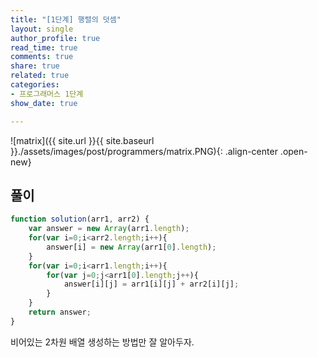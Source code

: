 ```yaml
---
title: "[1단계] 행렬의 덧셈"
layout: single
author_profile: true
read_time: true
comments: true
share: true
related: true
categories:
- 프로그래머스 1단계
show_date: true

---
```


![matrix]({{ site.url }}{{ site.baseurl }}./assets/images/post/programmers/matrix.PNG){: .align-center .open-new}

## 풀이
```js
function solution(arr1, arr2) {
    var answer = new Array(arr1.length);
    for(var i=0;i<arr2.length;i++){
        answer[i] = new Array(arr1[0].length);
    }
    for(var i=0;i<arr1.length;i++){
        for(var j=0;j<arr1[0].length;j++){
            answer[i][j] = arr1[i][j] + arr2[i][j];
        }
    }
    return answer;
}
``` 

비어있는 2차원 배열 생성하는 방법만 잘 알아두자.
